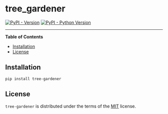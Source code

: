 # tree_gardener

[![PyPI - Version](https://img.shields.io/pypi/v/tree-gardener.svg)](https://pypi.org/project/tree-gardener)
[![PyPI - Python Version](https://img.shields.io/pypi/pyversions/tree-gardener.svg)](https://pypi.org/project/tree-gardener)

-----

**Table of Contents**

- [Installation](#installation)
- [License](#license)

## Installation

```console
pip install tree-gardener
```

## License

`tree-gardener` is distributed under the terms of the [MIT](https://spdx.org/licenses/MIT.html) license.
